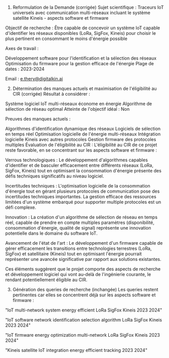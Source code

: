 1. Reformulation de la Demande (corrigée)
Sujet scientifique : Traceurs IoT universels avec communication multi-réseaux incluant le système satellite Kineis - aspects software et firmware

Objectif de recherche : Être capable de concevoir un système IoT capable d'identifier les réseaux disponibles (LoRa, SigFox, Kineis) pour choisir le plus pertinent en consommant le moins d'énergie possible

Axes de travail :

Développement software pour l'identification et la sélection des réseaux
Optimisation du firmware pour la gestion efficace de l'énergie
Plage de dates : 2023-2024

Email : e.thery@digitalkin.ai

2. Détermination des manques actuels et maximisation de l'éligibilité au CIR (corrigée)
Résultat à considérer :

Système logiciel IoT multi-réseaux économe en énergie
Algorithme de sélection de réseau optimal
Atteinte de l'objectif idéal : Non

Preuves des manques actuels :

Algorithmes d'identification dynamique des réseaux
Logiciels de sélection en temps réel
Optimisation logicielle de l'énergie multi-réseaux
Intégration logicielle Kineis avec autres protocoles
Gestion firmware des protocoles multiples
Évaluation de l'éligibilité au CIR : L'éligibilité au CIR de ce projet reste favorable, en se concentrant sur les aspects software et firmware :

Verrous technologiques : Le développement d'algorithmes capables d'identifier et de basculer efficacement entre différents réseaux (LoRa, SigFox, Kineis) tout en optimisant la consommation d'énergie présente des défis techniques significatifs au niveau logiciel.

Incertitudes techniques : L'optimisation logicielle de la consommation d'énergie tout en gérant plusieurs protocoles de communication pose des incertitudes techniques importantes. La gestion efficace des ressources limitées d'un système embarqué pour supporter multiple protocoles est un défi complexe.

Innovation : La création d'un algorithme de sélection de réseau en temps réel, capable de prendre en compte multiples paramètres (disponibilité, consommation d'énergie, qualité de signal) représente une innovation potentielle dans le domaine du software IoT.

Avancement de l'état de l'art : Le développement d'un firmware capable de gérer efficacement les transitions entre technologies terrestres (LoRa, SigFox) et satellitaire (Kineis) tout en optimisant l'énergie pourrait représenter une avancée significative par rapport aux solutions existantes.

Ces éléments suggèrent que le projet comporte des aspects de recherche et développement logiciel qui vont au-delà de l'ingénierie courante, le rendant potentiellement éligible au CIR.

3. Génération des queries de recherche (inchangée)
Les queries restent pertinentes car elles se concentrent déjà sur les aspects software et firmware :

"IoT multi-network system energy efficient LoRa SigFox Kineis 2023 2024"

"IoT software network identification selection algorithm LoRa SigFox Kineis 2023 2024"

"IoT firmware energy optimization multi-network LoRa SigFox Kineis 2023 2024"

"Kineis satellite IoT integration energy efficient tracking 2023 2024"
